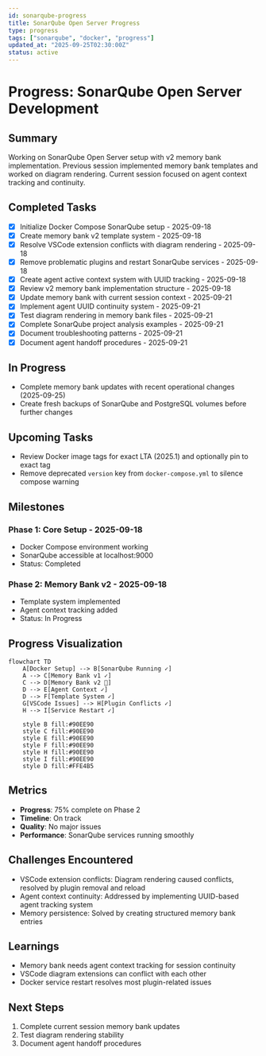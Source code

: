 ```yaml
---
id: sonarqube-progress
title: SonarQube Open Server Progress
type: progress
tags: ["sonarqube", "docker", "progress"]
updated_at: "2025-09-25T02:30:00Z"
status: active
---
```


# Progress: SonarQube Open Server Development

## Summary

Working on SonarQube Open Server setup with v2 memory bank implementation. Previous session implemented memory bank templates and worked on diagram rendering. Current session focused on agent context tracking and continuity.

## Completed Tasks

- [x] Initialize Docker Compose SonarQube setup - 2025-09-18
- [x] Create memory bank v2 template system - 2025-09-18
- [x] Resolve VSCode extension conflicts with diagram rendering - 2025-09-18
- [x] Remove problematic plugins and restart SonarQube services - 2025-09-18
- [x] Create agent active context system with UUID tracking - 2025-09-18
- [x] Review v2 memory bank implementation structure - 2025-09-18
- [x] Update memory bank with current session context - 2025-09-21
- [x] Implement agent UUID continuity system - 2025-09-21
- [x] Test diagram rendering in memory bank files - 2025-09-21
- [x] Complete SonarQube project analysis examples - 2025-09-21
- [x] Document troubleshooting patterns - 2025-09-21
- [x] Document agent handoff procedures - 2025-09-21

## In Progress

- Complete memory bank updates with recent operational changes (2025-09-25)
- Create fresh backups of SonarQube and PostgreSQL volumes before further changes

## Upcoming Tasks

- Review Docker image tags for exact LTA (2025.1) and optionally pin to exact tag
- Remove deprecated `version` key from `docker-compose.yml` to silence compose warning

## Milestones

### Phase 1: Core Setup - 2025-09-18

- Docker Compose environment working
- SonarQube accessible at localhost:9000
- Status: Completed

### Phase 2: Memory Bank v2 - 2025-09-18

- Template system implemented
- Agent context tracking added
- Status: In Progress

## Progress Visualization

```mermaid
flowchart TD
    A[Docker Setup] --> B[SonarQube Running ✓]
    A --> C[Memory Bank v1 ✓]
    C --> D[Memory Bank v2 🔄]
    D --> E[Agent Context ✓]
    D --> F[Template System ✓]
    G[VSCode Issues] --> H[Plugin Conflicts ✓]
    H --> I[Service Restart ✓]

    style B fill:#90EE90
    style C fill:#90EE90
    style E fill:#90EE90
    style F fill:#90EE90
    style H fill:#90EE90
    style I fill:#90EE90
    style D fill:#FFE4B5
```

## Metrics

- **Progress**: 75% complete on Phase 2
- **Timeline**: On track
- **Quality**: No major issues
- **Performance**: SonarQube services running smoothly

## Challenges Encountered

- VSCode extension conflicts: Diagram rendering caused conflicts, resolved by plugin removal and reload
- Agent context continuity: Addressed by implementing UUID-based agent tracking system
- Memory persistence: Solved by creating structured memory bank entries

## Learnings

- Memory bank needs agent context tracking for session continuity
- VSCode diagram extensions can conflict with each other
- Docker service restart resolves most plugin-related issues

## Next Steps

1. Complete current session memory bank updates
2. Test diagram rendering stability
3. Document agent handoff procedures
